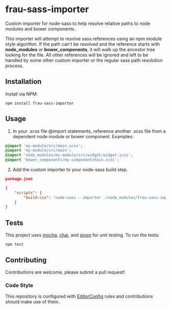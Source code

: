 # frau-sass-importer

Custom importer for node-sass to help resolve relative paths to node modules and bower components.

This importer will attempt to resolve sass references using an npm module style algorithm. If the path can't be resolved and the reference starts with **node_modules** or **bower_components**, it will walk up the ancestor tree looking for the file. All other references will be ignored and left to be handled by some other custom importer or the regular sass path resolution process.

## Installation

Install via NPM:

```shell
npm install frau-sass-importer
```

## Usage

1) In your .scss file @import statements, reference another .scss file from a dependent node module or bower component. Examples:

```scss
@import 'my-module/src/main.scss';
@import 'my-module/src/main';
@import 'node_modules/my-module/src/widget/widget.scss';
@import 'bower_components/my-component/main.scss';
```

2) Add the custom importer to your node-sass build step.

```json
package.json

{
	"scripts": {
		"build:css": "node-sass --importer ./node_modules/frau-sass-importer/ ./src/app.scss > ./dist/app.css"
	}
}
```

## Tests
This project uses [mocha](https://mochajs.org/), [chai](http://chaijs.com/), and [sinon](http://sinonjs.org/) for unit testing. To run the tests:

```shell
npm test
```

## Contributing
Contributions are welcome, please submit a pull request!

### Code Style

This repository is configured with [EditorConfig](http://editorconfig.org) rules and contributions should make use of them.
